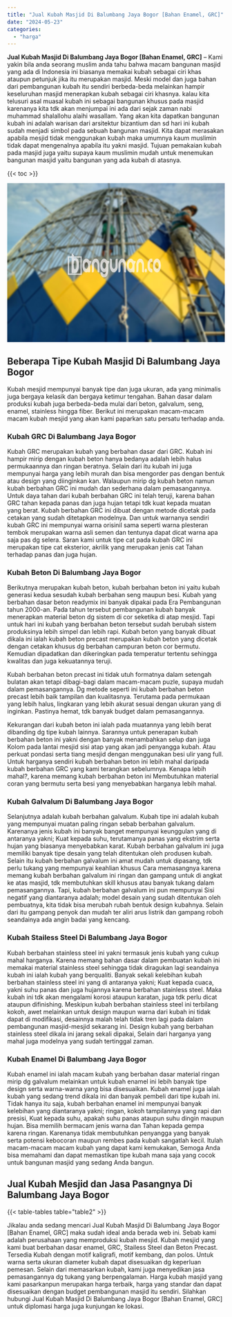```yaml
---
title: "Jual Kubah Masjid Di Balumbang Jaya Bogor [Bahan Enamel, GRC]"
date: "2024-05-23"
categories: 
  - "harga"
---
```


**Jual Kubah Masjid Di Balumbang Jaya Bogor \[Bahan Enamel, GRC\]** – Kami yakin bila anda seorang muslim anda tahu bahwa macam bangunan masjid yang ada di Indonesia ini biasanya memakai kubah sebagai ciri khas ataupun petunjuk jika itu merupakan masjid. Meski model dan juga bahan dari pembangunan kubah itu sendiri berbeda-beda melainkan hampir keseluruhan masjid menerapkan kubah sebagai ciri khasnya. kalau kita telusuri asal muasal kubah ini sebagai bangunan khusus pada masjid karenanya kita tdk akan menjumpai ini ada dari sejak zaman nabi muhammad shalallohu alaihi wasallam. Yang akan kita dapatkan bangunan kubah ini adalah warisan dari arsitektur bizantium dan sd hari ini kubah sudah menjadi simbol pada sebuah bangunan masjid. Kita dapat merasakan apabila mesjid tidak menggunakan kubah maka umumnya kaum muslimin tidak dapat mengenalnya apabila itu yakni masjid. Tujuan pemakaian kubah pada masjid juga yaitu supaya kaum muslimin mudah untuk menemukan bangunan masjid yaitu bangunan yang ada kubah di atasnya.

{{< toc >}}

![Jual Kubah Masjid Di Balumbang Jaya Bogor [Bahan Enamel, GRC]](/images/jual-kubah-masjid-33.png)

## Beberapa Tipe Kubah Masjid Di Balumbang Jaya Bogor

Kubah mesjid mempunyai banyak tipe dan juga ukuran, ada yang minimalis juga bergaya kelasik dan bergaya ketimur tengahan. Bahan dasar dalam produksi kubah juga berbeda-beda mulai dari beton, galvalum, seng, enamel, stainless hingga fiber. Berikut ini merupakan macam-macam macam kubah mesjid yang akan kami paparkan satu persatu terhadap anda.

### Kubah GRC Di Balumbang Jaya Bogor

Kubah GRC merupakan kubah yang berbahan dasar dari GRC. Kubah ini hampir mirip dengan kubah beton hanya bedanya adalah lebih halus permukaannya dan ringan beratnya. Selain dari itu kubah ini juga mempunyai harga yang lebih murah dan bisa mengorder pas dengan bentuk atau design yang diinginkan kan. Walaupun mirip dg kubah beton namun kubah berbahan GRC ini mudah dan sederhana dalam pemasangannya. Untuk daya tahan dari kubah berbahan GRC ini telah teruji, karena bahan GRC tahan kepada panas dan juga hujan tetapi tdk kuat kepada muatan yang berat. Kubah berbahan GRC ini dibuat dengan metode dicetak pada cetakan yang sudah ditetapkan modelnya. Dan untuk warnanya sendiri kubah GRC ini mempunyai warna orisinil sama seperti warna plesteran tembok merupakan warna asli semen dan tentunya dapat dicat warna apa saja pas dg selera. Saran kami untuk tipe cat pada kubah GRC ini merupakan tipe cat eksterior, akrilik yang merupakan jenis cat Tahan terhadap panas dan juga hujan.

### Kubah Beton Di Balumbang Jaya Bogor

Berikutnya merupakan kubah beton, kubah berbahan beton ini yaitu kubah generasi kedua sesudah kubah berbahan seng maupun besi. Kubah yang berbahan dasar beton readymix ini banyak dipakai pada Era Pembangunan tahun 2000-an. Pada tahun tersebut pembangunan kubah banyak menerapkan material beton dg sistem di cor seketika di atap mesjid. Tapi untuk hari ini kubah yang berbahan beton tersebut sudah berubah sistem produksinya lebih simpel dan lebih rapi. Kubah beton yang banyak dibuat dikala ini ialah kubah beton precast merupakan kubah beton yang dicetak dengan cetakan khusus dg berbahan campuran beton cor bermutu. Kemudian dipadatkan dan dikeringkan pada temperatur tertentu sehingga kwalitas dan juga kekuatannya teruji.

Kubah berbahan beton precast ini tidak utuh formatnya dalam setengah bulatan akan tetapi dibagi-bagi dalam macam-macam puzle, supaya mudah dalam pemasangannya. Dg metode seperti ini kubah berbahan beton precast lebih baik tampilan dan kualitasnya. Terutama pada permukaan yang lebih halus, lingkaran yang lebih akurat sesuai dengan ukuran yang di inginkan. Pastinya hemat, tdk banyak budget dalam pemasangannya.

Kekurangan dari kubah beton ini ialah pada muatannya yang lebih berat dibanding dg tipe kubah lainnya. Sarannya untuk penerapan kubah berbahan beton ini yakni dengan banyak menambahkan selup dan juga Kolom pada lantai mesjid sisi atap yang akan jadi penyangga kubah. Atau perkuat pondasi serta tiang mesjid dengan menggunakan besi ulir yang full. Untuk harganya sendiri kubah berbahan beton ini lebih mahal daripada kubah berbahan GRC yang kami terangkan sebelumnya. Kenapa lebih mahal?, karena memang kubah berbahan beton ini Membutuhkan material coran yang bermutu serta besi yang menyebabkan harganya lebih mahal.

### Kubah Galvalum Di Balumbang Jaya Bogor

Selanjutnya adalah kubah berbahan galvalum. Kubah tipe ini adalah kubah yang mempunyai muatan paling ringan sebab berbahan galvalum. Karenanya jenis kubah ini banyak banget mempunyai keunggulan yang di antaranya yakni; Kuat kepada suhu, terutamanya panas yang ekstrim serta hujan yang biasanya menyebabkan karat. Kubah berbahan galvalum ini juga memiliki banyak tipe desain yang telah ditentukan oleh produsen kubah. Selain itu kubah berbahan galvalum ini amat mudah untuk dipasang, tdk perlu tukang yang mempunyai keahlian khusus Cara memasangnya karena memang kubah berbahan galvalum ini ringan dan gampang untuk di angkat ke atas masjid, tdk membutuhkan skill khusus atau banyak tukang dalam pemasangannya. Tapi, kubah berbahan galvalum ini pun mempunyai Sisi negatif yang diantaranya adalah; model desain yang sudah ditentukan oleh pembuatnya, kita tidak bisa merubah rubah bentuk design kubahnya. Selain dari itu gampang penyok dan mudah ter aliri arus listrik dan gampang roboh seandainya ada angin badai yang kencang.

### Kubah Stailess Steel Di Balumbang Jaya Bogor

Kubah berbahan stainless steel ini yakni termasuk jenis kubah yang cukup mahal harganya. Karena memang bahan dasar dalam pembuatan kubah ini memakai material stainless steel sehingga tidak diragukan lagi seandainya kubah ini ialah kubah yang berqualiti. Banyak sekali kelebihan kubah berbahan stainless steel ini yang di antaranya yakni; Kuat kepada cuaca, yakni suhu panas dan juga hujannya karena berbahan stainless steel. Maka kubah ini tdk akan mengalami korosi ataupun karatan, juga tdk perlu dicat ataupun difinishing. Meskipun kubah berbahan stainless steel ini terbilang kokoh, awet melainkan untuk design maupun warna dari kubah ini tidak dapat di modifikasi, desainnya malah telah tidak tren lagi pada dalam pembangunan masjid-mesjid sekarang ini. Design kubah yang berbahan stainless steel dikala ini jarang sekali dipakai, Selain dari harganya yang mahal juga modelnya yang sudah tertinggal zaman.

### Kubah Enamel Di Balumbang Jaya Bogor

Kubah enamel ini ialah macam kubah yang berbahan dasar material ringan mirip dg galvalum melainkan untuk kubah enamel ini lebih banyak tipe design serta warna-warna yang bisa disesuaikan. Kubah enamel juga ialah kubah yang sedang trend dikala ini dan banyak pembeli dari tipe kubah ini. Tidak hanya itu saja, kubah berbahan enamel ini mempunyai banyak kelebihan yang diantaranya yakni; ringan, kokoh tampilannya yang rapi dan presisi, Kuat kepada suhu, apakah suhu panas ataupun suhu dingin maupun hujan. Bisa memilih bermacam jenis warna dan Tahan kepada gempa karena ringan. Karenanya tidak membutuhkan penyangga yang banyak serta potensi kebocoran maupun rembes pada kubah sangatlah kecil. Itulah macam-macam macam kubah yang dapat kami kemukakan, Semoga Anda bisa memahami dan dapat memastikan tipe kubah mana saja yang cocok untuk bangunan masjid yang sedang Anda bangun.

## Jual Kubah Mesjid dan Jasa Pasangnya Di Balumbang Jaya Bogor

{{< table-tables table="table2" >}}

Jikalau anda sedang mencari Jual Kubah Masjid Di Balumbang Jaya Bogor \[Bahan Enamel, GRC\] maka sudah ideal anda berada web ini. Sebab kami adalah perusahaan yang memproduksi kubah mesjid. Kubah mesjid yang kami buat berbahan dasar enamel, GRC, Stailess Steel dan Beton Precast. Tersedia Kubah dengan motif kaligrafi, motif kembang, dan polos. Untuk warna serta ukuran diameter kubah dapat disesuaikan dg keperluan pemesan. Selain dari memasarkan kubah, kami juga menyedikan jasa pemasangannya dg tukang yang berpengalaman. Harga kubah masjid yang kami pasarkanpun merupakan harga terbaik, harga yang standar dan dapat disesuaikan dengan budget pembangunan masjid itu sendiri. Silahkan hubungi Jual Kubah Masjid Di Balumbang Jaya Bogor \[Bahan Enamel, GRC\] untuk diplomasi harga juga kunjungan ke lokasi.
